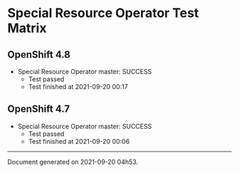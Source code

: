
Special Resource Operator Test Matrix
=====================================

OpenShift 4.8
-------------


* Special Resource Operator master: SUCCESS
  - Test passed
  - Test finished at 2021-09-20 00:17

OpenShift 4.7
-------------


* Special Resource Operator master: SUCCESS
  - Test passed
  - Test finished at 2021-09-20 00:06


---
Document generated on 2021-09-20 04h53.
